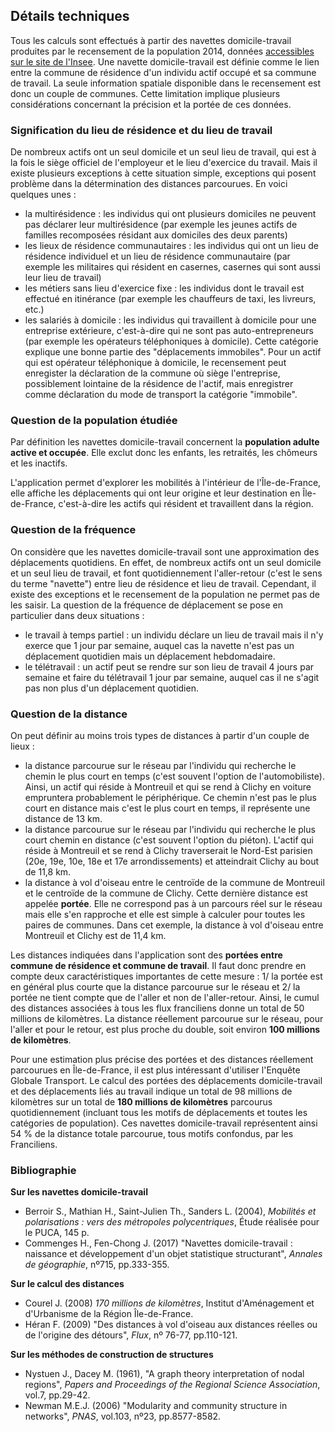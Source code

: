 ## Détails techniques

Tous les calculs sont effectués à partir des navettes domicile-travail produites par le recensement de la population 2014, données [accessibles sur le site de l'Insee](https://www.insee.fr/fr/statistiques/2866308?sommaire=2866354). Une navette domicile-travail est définie comme le lien entre la commune de résidence d'un individu actif occupé et sa commune de travail. La seule information spatiale disponible dans le recensement est donc un couple de communes. Cette limitation implique plusieurs considérations concernant la précision et la portée de ces données.


### Signification du lieu de résidence et du lieu de travail

De nombreux actifs ont un seul domicile et un seul lieu de travail, qui est à la fois le siège officiel de l'employeur et le lieu d'exercice du travail. Mais il existe plusieurs exceptions à cette situation simple, exceptions qui posent problème dans la détermination des distances parcourues. En voici quelques unes :

- la multirésidence : les individus qui ont plusieurs domiciles ne peuvent pas déclarer leur multirésidence (par exemple les jeunes actifs de familles recomposées résidant aux domiciles des deux parents)
- les lieux de résidence communautaires : les individus qui ont un lieu de résidence individuel et un lieu de résidence communautaire (par exemple les militaires qui résident en casernes, casernes qui sont aussi leur lieu de travail)
- les métiers sans lieu d'exercice fixe : les individus dont le travail est effectué en itinérance (par exemple les chauffeurs de taxi, les livreurs, etc.)
- les salariés à domicile : les individus qui travaillent à domicile pour une entreprise extérieure, c'est-à-dire qui ne sont pas auto-entrepreneurs (par exemple les opérateurs téléphoniques à domicile). Cette catégorie explique une bonne partie des "déplacements immobiles". Pour un actif qui est opérateur téléphonique à domicile, le recensement peut enregister la déclaration de la commune où siège l'entreprise, possiblement lointaine de la résidence de l'actif, mais enregistrer comme déclaration du mode de transport la catégorie "immobile".

### Question de la population étudiée

Par définition les navettes domicile-travail concernent la **population adulte active et occupée**. Elle exclut donc les enfants, les retraités, les chômeurs et les inactifs. 

L'application permet d'explorer les mobilités à l'intérieur de l'Île-de-France, elle affiche les déplacements qui ont leur origine et leur destination en Île-de-France, c'est-à-dire les actifs qui résident et travaillent dans la région. 

### Question de la fréquence

On considère que les navettes domicile-travail sont une approximation des déplacements quotidiens. En effet, de nombreux actifs ont un seul domicile et un seul lieu de travail, et font quotidiennement l'aller-retour (c'est le sens du terme "navette") entre lieu de résidence et lieu de travail. Cependant, il existe des exceptions et le recensement de la population ne permet pas de les saisir. La question de la fréquence de déplacement se pose en particulier dans deux situations :

- le travail à temps partiel : un individu déclare un lieu de travail mais il n'y exerce que 1 jour par semaine, auquel cas la navette n'est pas un déplacement quotidien mais un déplacement hebdomadaire.
- le télétravail : un actif peut se rendre sur son lieu de travail 4 jours par semaine et faire du télétravail 1 jour par semaine, auquel cas il ne s'agit pas non plus d'un déplacement quotidien.

### Question de la distance

On peut définir au moins trois types de distances à partir d'un couple de lieux :

- la distance parcourue sur le réseau par l'individu qui recherche le chemin le plus court en temps (c'est souvent l'option de l'automobiliste). Ainsi, un actif qui réside à Montreuil et qui se rend à Clichy en voiture empruntera probablement le périphérique. Ce chemin n'est pas le plus court en distance mais c'est le plus court en temps, il représente une distance de 13 km.
- la distance parcourue sur le réseau par l'individu qui recherche le plus court chemin en distance (c'est souvent l'option du piéton). L'actif qui réside à Montreuil et se rend à Clichy traverserait le Nord-Est parisien (20e, 19e, 10e, 18e et 17e arrondissements) et atteindrait Clichy au bout de 11,8 km.
- la distance à vol d'oiseau entre le centroïde de la commune de Montreuil et le centroïde de la commune de Clichy. Cette dernière distance est appelée **portée**. Elle ne correspond pas à un parcours réel sur le réseau mais elle s'en rapproche et elle est simple à calculer pour toutes les paires de communes. Dans cet exemple, la distance à vol d'oiseau entre Montreuil et Clichy est de 11,4 km. 

Les distances indiquées dans l'application sont des **portées entre commune de résidence et commune de travail**. Il faut donc prendre en compte deux caractéristiques importantes de cette mesure : 1/ la portée est en général plus courte que la distance parcourue sur le réseau et 2/ la portée ne tient compte que de l'aller et non de l'aller-retour. Ainsi, le cumul des distances associées à tous les flux franciliens donne un total de 50 millions de kilomètres. La distance réellement parcourue sur le réseau, pour l'aller et pour le retour, est plus proche du double, soit environ **100 millions de kilomètres**.

Pour une estimation plus précise des portées et des distances réellement parcourues en Île-de-France, il est plus intéressant d'utiliser l'Enquête Globale Transport. Le calcul des portées des déplacements domicile-travail et des déplacements liés au travail indique un total de 98 millions de kilomètres sur un total de **180 millions de kilomètres** parcourus quotidiennement (incluant tous les motifs de déplacements et toutes les catégories de population). Ces navettes domicile-travail représentent ainsi 54 % de la distance totale parcourue, tous motifs confondus, par les Franciliens.

### Bibliographie

**Sur les navettes domicile-travail**

- Berroir S., Mathian H., Saint-Julien Th., Sanders L. (2004), *Mobilités et polarisations : vers des métropoles polycentriques*, Étude réalisée pour le PUCA, 145 p.
- Commenges H., Fen-Chong J. (2017) "Navettes domicile-travail : naissance et développement d'un objet statistique structurant", *Annales de géographie*, nº715, pp.333-355.

**Sur le calcul des distances**

- Courel J. (2008) *170 millions de kilomètres*, Institut d'Aménagement et d'Urbanisme de la Région Île-de-France.
- Héran F. (2009) "Des distances à vol d'oiseau aux distances réelles ou de l'origine des détours", *Flux*, nº 76-77, pp.110-121.

**Sur les méthodes de construction de structures**

- Nystuen J., Dacey M. (1961), "A graph theory interpretation of nodal regions", *Papers and Proceedings of the Regional Science Association*, vol.7, pp.29-42.
- Newman M.E.J. (2006) "Modularity and community structure in networks", *PNAS*, vol.103, nº23, pp.8577-8582.






